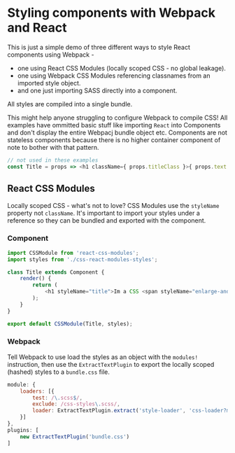 # Styling components with Webpack and React

This is just a simple demo of three different ways to style React components using Webpack - 

* one using React CSS Modules (locally scoped CSS - no global leakage).
* one using Webpack CSS Modules referencing classnames from an imported style object. 
* and one just importing SASS directly into a component.

All styles are compiled into a single bundle.

This might help anyone struggling to configure Webpack to compile CSS! All examples have ommitted basic stuff like importing `React` into Components and don't display the entire Webpacj bundle object etc. Components are not stateless components because there is no higher container component of note to bother with that pattern.

```javascript
// not used in these examples
const Title = props => <h1 className={ props.titleClass }>{ props.text }</h1>;
```

## React CSS Modules

Locally scoped CSS - what's not to love? CSS Modules use the `styleName` property not `className`. It's important to import your styles under a reference so they can be bundled and exported with the component.

### Component

```javascript
import CSSModule from 'react-css-modules';
import styles from './css-react-modules-styles';

class Title extends Component {
	render() {
		return (
			<h1 styleName="title">Im a CSS <span styleName="enlarge-and-green">React</span>Module!!</h1>
		);
	}
}

export default CSSModule(Title, styles);
```

### Webpack

Tell Webpack to use load the styles as an object with the `modules!` instruction, then use the `ExtractTextPlugin` to export the locally scoped (hashed) styles to a `bundle.css` file.

```javascript
module: {
    loaders: [{
        test: /\.scss$/,
        exclude: /css-styles\.scss/,
        loader: ExtractTextPlugin.extract('style-loader', 'css-loader?modules!sass-loader')
    }]
},
plugins: [ 
    new ExtractTextPlugin('bundle.css')
]
```
